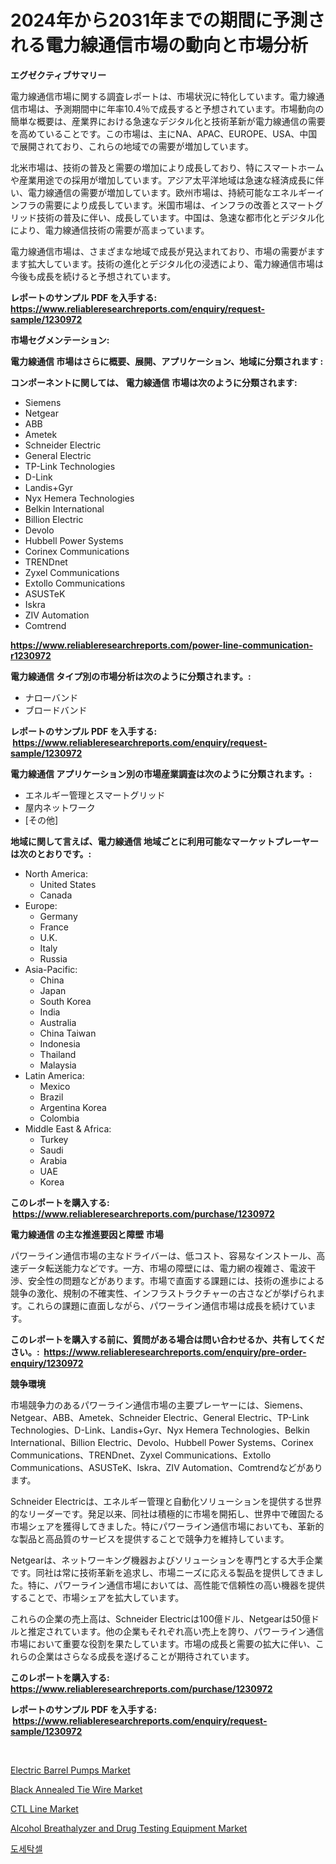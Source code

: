 <p><h1>2024年から2031年までの期間に予測される電力線通信市場の動向と市場分析</h1></p><p><strong>エグゼクティブサマリー</strong></p>
<p><p>電力線通信市場に関する調査レポートは、市場状況に特化しています。電力線通信市場は、予測期間中に年率10.4％で成長すると予想されています。市場動向の簡単な概要は、産業界における急速なデジタル化と技術革新が電力線通信の需要を高めていることです。この市場は、主にNA、APAC、EUROPE、USA、中国で展開されており、これらの地域での需要が増加しています。</p><p>北米市場は、技術の普及と需要の増加により成長しており、特にスマートホームや産業用途での採用が増加しています。アジア太平洋地域は急速な経済成長に伴い、電力線通信の需要が増加しています。欧州市場は、持続可能なエネルギーインフラの需要により成長しています。米国市場は、インフラの改善とスマートグリッド技術の普及に伴い、成長しています。中国は、急速な都市化とデジタル化により、電力線通信技術の需要が高まっています。</p><p>電力線通信市場は、さまざまな地域で成長が見込まれており、市場の需要がますます拡大しています。技術の進化とデジタル化の浸透により、電力線通信市場は今後も成長を続けると予想されています。</p></p>
<p><strong>レポートのサンプル PDF を入手する: <a href="https://www.reliableresearchreports.com/enquiry/request-sample/1230972">https://www.reliableresearchreports.com/enquiry/request-sample/1230972</a></strong></p>
<p><strong>市場セグメンテーション:</strong></p>
<p><strong> 電力線通信 市場はさらに概要、展開、アプリケーション、地域に分類されます :</strong></p>
<p><strong>コンポーネントに関しては、 電力線通信 市場は次のように分類されます: &nbsp;</strong></p>
<p><ul><li>Siemens</li><li>Netgear</li><li>ABB</li><li>Ametek</li><li>Schneider Electric</li><li>General Electric</li><li>TP-Link Technologies</li><li>D-Link</li><li>Landis+Gyr</li><li>Nyx Hemera Technologies</li><li>Belkin International</li><li>Billion Electric</li><li>Devolo</li><li>Hubbell Power Systems</li><li>Corinex Communications</li><li>TRENDnet</li><li>Zyxel Communications</li><li>Extollo Communications</li><li>ASUSTeK</li><li>Iskra</li><li>ZIV Automation</li><li>Comtrend</li></ul></p>
<p><strong><a href="https://www.reliableresearchreports.com/power-line-communication-r1230972">https://www.reliableresearchreports.com/power-line-communication-r1230972</a></strong></p>
<p><strong> 電力線通信 タイプ別の市場分析は次のように分類されます。:</strong></p>
<p><ul><li>ナローバンド</li><li>ブロードバンド</li></ul></p>
<p><strong>レポートのサンプル PDF を入手する: &nbsp;<a href="https://www.reliableresearchreports.com/enquiry/request-sample/1230972">https://www.reliableresearchreports.com/enquiry/request-sample/1230972</a></strong></p>
<p><strong> 電力線通信 アプリケーション別の市場産業調査は次のように分類されます。:</strong></p>
<p><ul><li>エネルギー管理とスマートグリッド</li><li>屋内ネットワーク</li><li>[その他]</li></ul></p>
<p><strong>地域に関して言えば、電力線通信 地域ごとに利用可能なマーケットプレーヤーは次のとおりです。:</strong></p>
<p><ul>
    <li>
        North America:
        <ul>
            <li>United States</li>
            <li>Canada</li>
        </ul>
    </li>
    <li>
        Europe:
        <ul>
            <li>Germany</li>
            <li>France</li>
            <li>U.K.</li>
            <li>Italy</li>
            <li>Russia</li>
        </ul>
    </li>
    <li>
        Asia-Pacific:
        <ul>
            <li>China</li>
            <li>Japan</li>
            <li>South Korea</li>
            <li>India</li>
            <li>Australia</li>
            <li>China Taiwan</li>
            <li>Indonesia</li>
            <li>Thailand</li>
            <li>Malaysia</li>
        </ul>
    </li>
    <li>
        Latin America:
        <ul>
            <li>Mexico</li>
            <li>Brazil</li>
            <li>Argentina Korea</li>
            <li>Colombia</li>
        </ul>
    </li>
    <li>
        Middle East & Africa:
        <ul>
            <li>Turkey</li>
            <li>Saudi</li>
            <li>Arabia</li>
            <li>UAE</li>
            <li>Korea</li>
        </ul>
    </li>
    </ul></p>
<p><strong>このレポートを購入する: &nbsp;<a href="https://www.reliableresearchreports.com/purchase/1230972">https://www.reliableresearchreports.com/purchase/1230972</a></strong></p>
<p><strong>電力線通信 の主な推進要因と障壁 市場</strong></p>
<p><p>パワーライン通信市場の主なドライバーは、低コスト、容易なインストール、高速データ転送能力などです。一方、市場の障壁には、電力網の複雑さ、電波干渉、安全性の問題などがあります。市場で直面する課題には、技術の進歩による競争の激化、規制の不確実性、インフラストラクチャーの古さなどが挙げられます。これらの課題に直面しながら、パワーライン通信市場は成長を続けています。</p></p>
<p><strong>このレポートを購入する前に、質問がある場合は問い合わせるか、共有してください。:&nbsp; <a href="https://www.reliableresearchreports.com/enquiry/pre-order-enquiry/1230972">https://www.reliableresearchreports.com/enquiry/pre-order-enquiry/1230972</a></strong></p>
<p><strong>競争環境</strong></p>
<p><p>市場競争力のあるパワーライン通信市場の主要プレーヤーには、Siemens、Netgear、ABB、Ametek、Schneider Electric、General Electric、TP-Link Technologies、D-Link、Landis+Gyr、Nyx Hemera Technologies、Belkin International、Billion Electric、Devolo、Hubbell Power Systems、Corinex Communications、TRENDnet、Zyxel Communications、Extollo Communications、ASUSTeK、Iskra、ZIV Automation、Comtrendなどがあります。</p><p>Schneider Electricは、エネルギー管理と自動化ソリューションを提供する世界的なリーダーです。発足以来、同社は積極的に市場を開拓し、世界中で確固たる市場シェアを獲得してきました。特にパワーライン通信市場においても、革新的な製品と高品質のサービスを提供することで競争力を維持しています。</p><p>Netgearは、ネットワーキング機器およびソリューションを専門とする大手企業です。同社は常に技術革新を追求し、市場ニーズに応える製品を提供してきました。特に、パワーライン通信市場においては、高性能で信頼性の高い機器を提供することで、市場シェアを拡大しています。</p><p>これらの企業の売上高は、Schneider Electricは100億ドル、Netgearは50億ドルと推定されています。他の企業もそれぞれ高い売上を誇り、パワーライン通信市場において重要な役割を果たしています。市場の成長と需要の拡大に伴い、これらの企業はさらなる成長を遂げることが期待されています。</p></p>
<p><strong>このレポートを購入する: &nbsp; <a href="https://www.reliableresearchreports.com/purchase/1230972">https://www.reliableresearchreports.com/purchase/1230972</a></strong></p>
<p><strong>レポートのサンプル PDF を入手する: &nbsp;<a href="https://www.reliableresearchreports.com/enquiry/request-sample/1230972">https://www.reliableresearchreports.com/enquiry/request-sample/1230972</a></strong><strong></strong></p>
<p>&nbsp;</p>
<p><p><a href="https://github.com/Airanohannonzb68e5pb53oc1/Market-Research-Report-List-2/blob/main/electric-barrel-pumps-market.md">Electric Barrel Pumps Market</a></p><p><a href="https://www.linkedin.com/pulse/black-annealed-tie-wire-market-exploring-share-trends-future-growth-cx2bf?trackingId=qjOcn9Ju8d3d0AFCXZRVrg%3D%3D">Black Annealed Tie Wire Market</a></p><p><a href="https://view.publitas.com/reportprime-1/ctl-line-market-focuses-on-market-share-size-and-projected-forecast-till-2031/">CTL Line Market</a></p><p><a href="https://artistic-helicopter-ca9.notion.site/Alcohol-Breathalyzer-and-Drug-Testing-Equipment-Market-Report-Reveals-the-Latest-Trends-And-Growth-O-ff25a3817c4a4fa78e78a1c6238d8e2c">Alcohol Breathalyzer and Drug Testing Equipment Market</a></p><p><a href="https://github.com/JeromeRtyau89966/Market-Research-Report-List-1/blob/main/182587728925.md">도세탁셀</a></p></p>